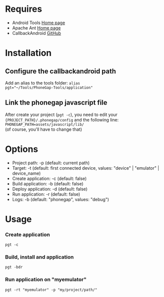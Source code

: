 # Requires #
* Android Tools [Home page](http://tools.android.com/)
* Apache Ant [Home page](http://ant.apache.org/)
* CallbackAndroid [GitHub](https://github.com/callback/callback-android)

# Installation #
## Configure the callbackandroid path ##
Add an alias to the tools folder:
<code>alias pgt="~/Tools/PhoneGap-Tools/application"</code>  
## Link the phonegap javascript file ##
After create your project (<code>pgt -c</code>), you need to edit your <code>{PROJECT_PATH}/.phonegap/config</code> and the following line:<br>
<code>PHONEGAP_PATH=assets/javascript/lib/</code><br>
(of course, you'll have to change that)

# Options #
* Project path: -p (default: current path)
* Target: -t (default: first connected device, values: "device" | "emulator" | device_name)
* Create application: -c (default: false)
* Build application: -b (default: false)
* Deploy application: -d (default: false)
* Run application: -r (default: false)
* Logs: -b (default: "phonegap", values: "debug")

# Usage #

### Create application ###
<code>pgt -c</code>

### Build, install and application ###
<code>pgt -bdr</code>

### Run application on "myemulator" ###
<code>pgt -rt "myemulator" -p "my/project/path/"</code>